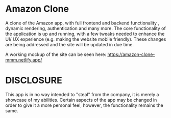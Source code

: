 # Amazon Clone
  A clone of the Amazon app, with full frontend and backend functionality , dynamic rendering, authentication and many more. The core functionality of the application is up and running, with a few tweaks needed to enhance the UI/ UX experience (e.g. making the website mobile friendly). These changes are being addressed and the site will be updated in due time.
  
  A working mockup of the site can be seen here: https://amazon-clone-mmm.netlify.app/
  
# DISCLOSURE
  This app is in no way intended to "steal" from the company, it is merely a showcase of my abilities. Certain aspects of the app may be changed in order to give it a more personal feel, however, the functionality remains the same. 
  
  
